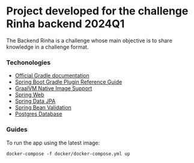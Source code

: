 # Project developed for the challenge Rinha backend 2024Q1

The Backend Rinha is a challenge whose main objective is to share knowledge in a challenge format.

### Techonologies

* [Official Gradle documentation](https://docs.gradle.org)
* [Spring Boot Gradle Plugin Reference Guide](https://docs.spring.io/spring-boot/docs/3.2.2/gradle-plugin/reference/html/)
* [GraalVM Native Image Support](https://docs.spring.io/spring-boot/docs/3.2.2/reference/html/native-image.html#native-image)
* [Spring Web](https://docs.spring.io/spring-boot/docs/3.2.2/reference/htmlsingle/index.html#web)
* [Spring Data JPA](https://docs.spring.io/spring-boot/docs/3.2.2/reference/htmlsingle/index.html#data.sql.jpa-and-spring-data)
* [Spring Bean Validation](https://docs.spring.io/spring-framework/reference/core/validation/beanvalidation.html)
* [Postgres Database](https://www.postgresql.org/)

### Guides

To run the app using the latest image:

```
docker-compose -f docker/docker-compose.yml up 
```